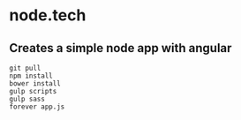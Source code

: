 # node.tech
## Creates a simple node app with angular
```
git pull
npm install
bower install
gulp scripts
gulp sass
forever app.js
```
